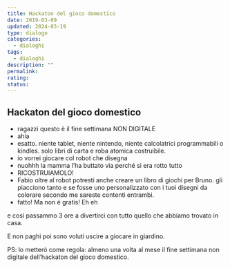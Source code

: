 ```yaml
---
title: Hackaton del gioco domestico
date: 2019-03-09
updated: 2024-03-19
type: dialogo
categories:
  - dialoghi
tags:
  - dialoghi
description: ""
permalink: 
rating: 
status: 
---
```

## Hackaton del gioco domestico

- ragazzi questo è il fine settimana NON DIGITALE
- ahia
- esatto. niente tablet, niente nintendo, niente calcolatrici programmabili o kindles. solo libri di carta e roba atomica costruibile.
- io vorrei giocare col robot che disegna
- nuohhh la mamma l’ha buttato via perché si era rotto tutto
- RICOSTRUIAMOLO!
- Fabio oltre al robot potresti anche creare un libro di giochi per Bruno. gli piacciono tanto e se fosse uno personalizzato con i tuoi disegni da colorare secondo me sareste contenti entrambi.
- fatto! Ma non é gratis! Eh eh


e così passammo 3 ore a divertirci con tutto quello che abbiamo trovato in casa.

E non paghi poi sono voluti uscire a giocare in giardino.

PS: lo metterò come regola: almeno una volta al mese il fine settimana non digitale dell’hackaton del gioco domestico.
